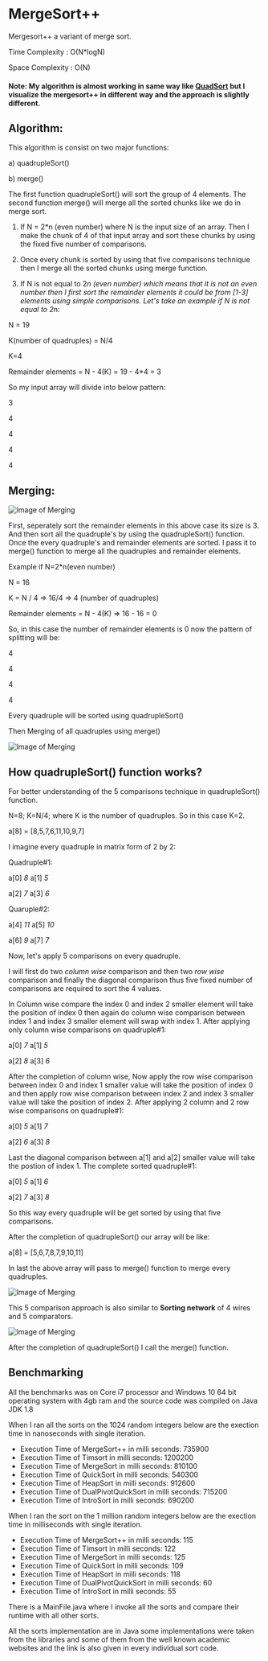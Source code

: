 # MergeSort++
Mergesort++ a variant of merge sort.

Time Complexity : O(N*logN)

Space Complexity : O(N)

#### Note: My algorithm is almost working in same way like [QuadSort](https://github.com/scandum/quadsort) but I visualize the mergesort++ in different way and the approach is slightly different.

Algorithm:
---------------

This algorithm is consist on two major functions:

a) quadrupleSort()

b) merge()

The first function quadrupleSort() will sort the group of 4 elements. The second function merge() will merge all the sorted chunks like we do in merge sort.

1) If N = 2*n (even number) where N is the input size of an array. Then I make the chunk of 4 of that input array and sort these chunks by using the fixed five number of comparisons.   

2) Once every chunk is sorted by using that five comparisons technique then I merge all the sorted chunks using merge function.

3) If N is not equal to 2*n (even number) which means that it is not an even number then I first sort the remainder elements it could be from [1-3] elements using simple comparisons.
Let's take an example if N is not equal to 2*n:

N = 19

K(number of quadruples) = N/4 

K=4

Remainder elements = N - 4(K) = 19 - 4*4 = 3

So my input array will divide into below pattern:

3

4

4

4

4

Merging:
----------


![Image of Merging](https://github.com/ameekkhan/ameeqsort/blob/master/Capture.PNG)


First, seperately sort the remainder elements in this above case its size is 3. And then sort all the quadruple's by using the quadrupleSort() function. Once the every quadruple's and remainder elements are sorted. I pass it to merge() function to merge all the quadruples and remainder elements.

Example if N=2*n(even number)

N = 16

K = N / 4 => 16/4 => 4 (number of quadruples)

Remainder elements = N - 4(K) => 16 - 16 = 0

So, in this case the number of remainder elements is 0 now the pattern of splitting will be:

4

4

4

4


Every quadruple will be sorted using quadrupleSort()

Then Merging of all quadruples using merge()


![Image of Merging](https://github.com/ameekkhan/ameeqsort/blob/master/Capture1.PNG)




How  quadrupleSort() function works?
----------------------------

For better understanding of the 5 comparisons technique in quadrupleSort() function. 

N=8;
K=N/4; where K is the number of quadruples. So in this case K=2.

a[8] = [8,5,7,6,11,10,9,7]

I imagine every quadruple in matrix form of 2 by 2:

Quadruple#1:

a[0]  *8*      a[1]  *5*

a[2]  *7*      a[3]  *6*


Quaruple#2:

a[4]  *11*   a[5]  *10*	

a[6]  *9*    a[7]  *7*


Now, let's apply 5 comparisons on every quadruple.

I will first do two *column wise* comparison and then two *row wise* comparison and finally the diagonal comparison thus five fixed number of comparisons are required to sort the 4 values.

In Column wise compare the index 0 and index 2 smaller element will take the position of index 0 then again do column wise comparison between index 1 and index 3 smaller element will swap with index 1. After applying only column wise comparisons on quadruple#1: 

a[0]  *7*      a[1]  *5*

a[2]  *8*      a[3]  *6*

After the completion of column wise, Now apply the row wise comparison between index 0 and index 1 smaller value will take the position of index 0 and then apply row wise comparison between index 2 and index 3 smaller value will take the position of index 2. After applying 2 column and 2 row wise comparisons on quadruple#1: 

a[0]  *5*      a[1]  *7*

a[2]  *6*      a[3]  *8*


Last the diagonal comparison between a[1] and a[2] smaller value will take the postion of index 1. The complete sorted quadruple#1:

a[0]  *5*      a[1]  *6*

a[2]  *7*      a[3]  *8*

So this way every quadruple will be get sorted by using that five comparisons.

After the completion of quadrupleSort() our array will be like:

a[8] = [5,6,7,8,7,9,10,11]

In last the above array will pass to merge() function to merge every quadruples.


![Image of Merging](https://github.com/ameekkhan/ameeqsort/blob/master/Capture2.PNG)



This 5 comparison approach is also similar to **Sorting network**  of 4 wires and 5 comparators.


![Image of Merging](https://github.com/ameekkhan/ameeqsort/blob/master/sorting_network.PNG)


After the completion of quadrupleSort() I call the merge() function.


Benchmarking
--------------

All the benchmarks was on Core i7 processor and Windows 10 64 bit operating system with 4gb ram and the source code was compiled on Java JDK 1.8

When I ran all the sorts on the 1024 random integers below are the exection time in nanoseconds with single iteration.

 - Execution Time of MergeSort++ in milli seconds: 735900
 - Execution Time of Timsort in milli seconds: 1200200
 - Execution Time of MergeSort in milli seconds: 810100
 - Execution Time of QuickSort in milli seconds: 540300
 - Execution Time of HeapSort in milli seconds: 912600
 - Execution Time of DualPivotQuickSort in milli seconds: 715200
 - Execution Time of IntroSort in milli seconds: 690200

When I ran the sort on the 1 million random integers below are the exection time in milliseconds with single iteration.

 - Execution Time of MergeSort++ in milli seconds: 115
 - Execution Time of Timsort in milli seconds: 122
 - Execution Time of MergeSort in milli seconds: 125
 - Execution Time of QuickSort in milli seconds: 109
 - Execution Time of HeapSort in milli seconds: 118
 - Execution Time of DualPivotQuickSort in milli seconds: 60
 - Execution Time of IntroSort in milli seconds: 55

There is a MainFile.java where I invoke all the sorts and compare their runtime with all other sorts.

All the sorts implementation are in Java some implementations were taken from the libraries and some of them from the well known academic websites and the link is also given in every individual sort code.
